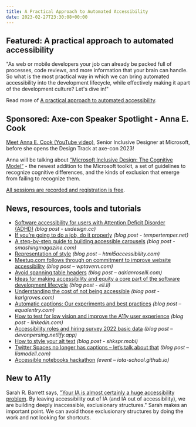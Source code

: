 ```yaml
---
title: A Practical Approach to Automated Accessibility
date: 2023-02-27T23:30:08+00:00
---
```


## Featured: A practical approach to automated accessibility

"As web or mobile developers your job can already be packed full of processes, code reviews, and more information that your brain can handle. So what is the most practical way in which we can bring automated accessibility into the development lifecycle, while effectively making it apart of the development culture? Let's dive in!"

Read more of [A practical approach to automated accessibility](https://dev.to/steady5063/a-practical-approach-to-automated-accessibility-1h88).

## Sponsored: Axe-con Speaker Spotlight - Anna E. Cook

[Meet Anna E. Cook (YouTube video)](https://www.youtube.com/watch?v=th5ZYsM6zIQ), Senior Inclusive Designer at Microsoft, before she opens the Design Track at axe-con 2023!

Anna will be talking about [“Microsoft Inclusive Design: The Cognitive Model”](https://www.deque.com/axe-con/sessions/microsoft-inclusive-design-the-cognitive-model/) - the newest addition to the Microsoft toolkit, a set of guidelines to recognize cognitive differences, and the kinds of exclusion that emerge from failing to recognize them.

[All sessions are recorded and registration is free](https://hubs.li/Q01yHvyF0).

## News, resources, tools and tutorials

- [Software accessibility for users with Attention Deficit Disorder (ADHD)](https://uxdesign.cc/software-accessibility-for-users-with-attention-deficit-disorder-adhd-f32226e6037c) *(blog post - uxdesign.cc)*
- [If you’re going to do a job, do it properly](https://www.tempertemper.net/blog/if-youre-going-to-do-a-job-do-it-properly) *(blog post - tempertemper.net)*
- [A step-by-step guide to building accessible carousels](https://www.smashingmagazine.com/2023/02/guide-building-accessible-carousels/) *(blog post - smashingmagazine.com)*
- [Representation of style](https://html5accessibility.com/stuff/2023/02/19/representation-of-style/) *(blog post – html5accessibility.com)*
- [Meetup.com follows through on commitment to improve website accessibility](https://wptavern.com/meetup-com-follows-through-on-commitment-to-improve-website-accessibility) *(blog post – wptavern.com)*
- [Avoid spanning table headers](https://adrianroselli.com/2023/02/avoid-spanning-table-headers.html) *(blog post – adrianroselli.com)*
- [Ideas for making accessibility and equity a core part of the software development lifecycle](https://eli.li/2023/02/20/ideas-for-making-accessibility-and-equity-a-core-part-of-the-software-development-lifecycle) *(blog post - eli.li)*
- [Understanding the cost of not being accessible](https://karlgroves.com/understanding-the-cost-of-not-being-accessible/) *(blog post - karlgroves.com)*
- [Automatic captions: Our experiments and best practices](https://equalentry.com/automatic-captions-experiments-best-practices/) *(blog post – equalentry.com)*
- [How to test for low vision and improve the A11y user experience](https://www.linkedin.com/pulse/how-test-low-vision-improve-a11y-user-experience-mar%C3%ADa-josé/) *(blog post - linkedin.com)*
- [Accessibility roles and hiring survey 2022 basic data](https://devonpersing.netlify.app/posts/survey2022part1/) *(blog post – devonpersing.netlify.app)*
- [How to style your alt text](https://shkspr.mobi/blog/2023/02/how-to-style-your-alt-text/) *(blog post - shkspr.mobi)*
- [Twitter Spaces no longer has captions – let’s talk about that](https://liamodell.com/2023/02/02/twitter-spaces-captions-deaf-accessibility-what-is-elon-musk/) *(blog post – liamodell.com)*
- [Accessible notebooks hackathon](https://iota-school.github.io/accessibility_hackathon/) *(event – iota-school.github.io)*

## New to A11y

Sarah R. Barrett says, ["Your IA is almost certainly a huge accessibility problem](https://medium.com/known-item/your-information-architecture-is-an-accessibility-problem-cd54ae917f8e). By leaving accessibility out of IA (and IA out of accessibility), we are building deeply inaccessible, exclusionary structures." Sarah makes an important point. We can avoid those exclusionary structures by doing the work and not looking for shortcuts.
